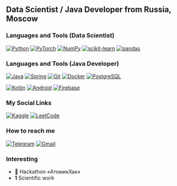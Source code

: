 ## Data Scientist / Java Developer from Russia, Moscow

### Languages and Tools (Data Scientist)
[![Python](https://img.shields.io/badge/-python-090909?style=for-the-badge&logo=python)](https://github.com/AMRPH)
[![PyTorch](https://img.shields.io/badge/-Pytorch-090909?style=for-the-badge&logo=pytorch)](https://github.com/AMRPH)
[![NumPy](https://img.shields.io/badge/-NumPy-090909?style=for-the-badge&logo=NumPy)](https://github.com/AMRPH)
[![scikit-learn](https://img.shields.io/badge/-scikitlearn-090909?style=for-the-badge&logo=scikitlearn)](https://github.com/AMRPH)
[![pandas](https://img.shields.io/badge/-pandas-090909?style=for-the-badge&logo=pandas)](https://github.com/AMRPH)

### Languages and Tools (Java Developer)
[![Java](https://img.shields.io/badge/-java-090909?style=for-the-badge&logo=java)](https://github.com/AMRPH)
[![Spring](https://img.shields.io/badge/-Spring-090909?style=for-the-badge&logo=Spring)](https://github.com/AMRPH)
[![Git](https://img.shields.io/badge/-git-090909?style=for-the-badge&logo=Git)](https://github.com/AMRPH)
[![Docker](https://img.shields.io/badge/-Docker-090909?style=for-the-badge&logo=Docker)](https://github.com/AMRPH)
[![PostgreSQL](https://img.shields.io/badge/-sql-090909?style=for-the-badge&logo=PostgreSQL)](https://github.com/AMRPH)

[![Kotlin](https://img.shields.io/badge/-Kotlin-090909?style=for-the-badge&logo=Kotlin)](https://github.com/AMRPH)
[![Android](https://img.shields.io/badge/-Android-090909?style=for-the-badge&logo=Android)](https://github.com/AMRPH)
[![Firebase](https://img.shields.io/badge/-Firebase-090909?style=for-the-badge&logo=Firebase)](https://github.com/AMRPH)

### My Social Links
[![Kaggle](https://img.shields.io/badge/-Kaggle-090909?style=for-the-badge&logo=kaggle)](https://www.kaggle.com/shidlovskiy)
[![LeetCode](https://img.shields.io/badge/-LeetCode-090909?style=for-the-badge&logo=leetcode)](https://leetcode.com/AMRPH/)

### How to reach me
[![Telegram](https://img.shields.io/badge/-Telegram-090909?style=for-the-badge&logo=telegram)](https://t.me/shdlvvv)
[![Gmail](https://img.shields.io/badge/-gmail-090909?style=for-the-badge&logo=gmail)](mailto:shiidlovskiy@gmail.com)

### Interesting
- 🥇 Hackathon «АтомикХак»
- **1** Scientific work
